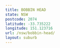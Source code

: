 ```yaml
---
title: BOBBIN HEAD
state: NSW
postcode: 2074
latitude: -33.735222
longitude: 151.123716
url: /nsw/bobbin-head/
layout: suburb
---
```


